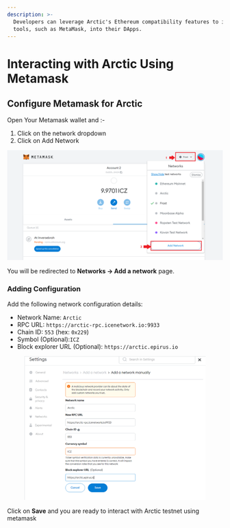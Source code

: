 ```yaml
---
description: >-
  Developers can leverage Arctic's Ethereum compatibility features to integrate
  tools, such as MetaMask, into their DApps.
---
```


# Interacting with Arctic Using Metamask

## Configure Metamask for Arctic

Open Your Metamask wallet and :-

1. Click on the network dropdown
2. Click on Add Network

![](../../.gitbook/assets/metaArc1.png)

You will be redirected to **Networks -> Add a network** page.

### Adding Configuration

Add the following network configuration details:

* Network Name: `Arctic`
* RPC URL: `https://arctic-rpc.icenetwork.io:9933`
* Chain ID: `553` (hex: `0x229`)
* Symbol (Optional):`ICZ`
* Block explorer URL (Optional): `https://arctic.epirus.io`

<figure><img src="../../.gitbook/assets/image.png" alt=""><figcaption></figcaption></figure>

Click on **Save** and you are ready to interact with Arctic testnet using metamask
